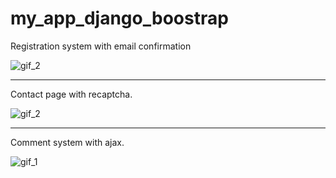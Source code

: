 # my_app_django_boostrap

Registration system with email confirmation

![gif_2](https://thumbs.gfycat.com/OrderlyNarrowDungbeetle-size_restricted.gif)

___________________

Contact page with recaptcha.

![gif_2](https://thumbs.gfycat.com/FixedRareLadybird-size_restricted.gif)

___________________

Comment system with ajax.

![gif_1](https://thumbs.gfycat.com/HarmfulPhonyHuia-size_restricted.gif)



